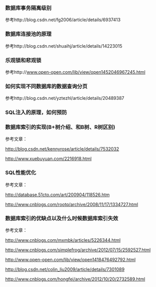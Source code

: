 

### 数据库事务隔离级别

参考http://blog.csdn.net/fg2006/article/details/6937413

### 数据库连接池的原理

参考http://blog.csdn.net/shuaihj/article/details/14223015

### 乐观锁和悲观锁

参考http://www.open-open.com/lib/view/open1452046967245.html

### 如何实现不同数据库的数据查询分页

参考http://blog.csdn.net/yztezhl/article/details/20489387

### SQL注入的原理，如何预防

 

### 数据库索引的实现(B+树介绍、和B树、R树区别)

参考文章：

http://blog.csdn.net/kennyrose/article/details/7532032

http://www.xuebuyuan.com/2216918.html

### SQL性能优化

参考文章：

http://database.51cto.com/art/200904/118526.htm

http://www.cnblogs.com/rootq/archive/2008/11/17/1334727.html

### 数据库索引的优缺点以及什么时候数据库索引失效

参考文章：

http://www.cnblogs.com/mxmbk/articles/5226344.html

http://www.cnblogs.com/simplefrog/archive/2012/07/15/2592527.html

http://www.open-open.com/lib/view/open1418476492792.html

http://blog.csdn.net/colin_liu2009/article/details/7301089

http://www.cnblogs.com/hongfei/archive/2012/10/20/2732589.html